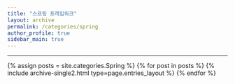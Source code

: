 ```yaml
---
title: "스프링 프레임워크"
layout: archive
permalink: /categories/spring
author_profile: true
sidebar_main: true
---
```


<!-- 공백이 포함되어 있는 카테고리 이름의 경우 site.categories['a b c'] 이런식으로! -->

***

{% assign posts = site.categories.Spring %}
{% for post in posts %} {% include archive-single2.html type=page.entries_layout %} {% endfor %}
